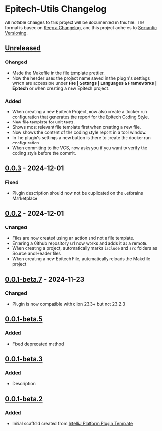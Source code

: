 # Epitech-Utils Changelog

All notable changes to this project will be documented in this file.
The format is based on [Keep a Changelog](https://keepachangelog.com/en/1.1.0/),
and this project adheres to [Semantic Versioning](https://semver.org/spec/v2.0.0.html).

## [Unreleased]

### Changed
- Made the Makefile in the file template prettier.
- Now the header uses the project name saved in the plugin's settings which are accessible under <b>File | Settings | Languages & Frameworks | Epitech</b> or when creating a new Epitech project.

### Added
- When creating a new Epitech Project, now also create a docker run configuration that generates the report for the Epitech Coding Style.
- New file template for unit tests.
- Shows most relevant file template first when creating a new file.
- Now shows the content of the coding style report in a tool window.
- In the plugin's settings a new button is there to create the docker run configuration.
- When commiting to the VCS, now asks you if you want to verify the coding style before the commit.

## [0.0.3] - 2024-12-01

### Fixed

- Plugin description should now not be duplicated on the Jetbrains Marketplace

## [0.0.2] - 2024-12-01

### Changed

- Files are now created using an action and not a file template.
- Entering a Github repository url now works and adds it as a remote.
- When creating a project, automatically marks `include` and `src` folders as Source and Header files
- When creating a new Epitech File, automatically reloads the Makefile project

## [0.0.1-beta.7] - 2024-11-23

### Changed

- Plugin is now compatible with clion 23.3+ but not 23.2.3

## [0.0.1-beta.5]

### Added

- Fixed deprecated method

## [0.0.1-beta.3]

### Added

- Description

## [0.0.1-beta.2]

### Added

- Initial scaffold created from [IntelliJ Platform Plugin Template](https://github.com/JetBrains/intellij-platform-plugin-template)

[Unreleased]: https://github.com/Natank25/Epitech-Utils/compare/v0.0.3...HEAD
[0.0.3]: https://github.com/Natank25/Epitech-Utils/compare/v0.0.2...v0.0.3
[0.0.2]: https://github.com/Natank25/Epitech-Utils/compare/v0.0.1-beta.7...v0.0.2
[0.0.1-beta3]: https://github.com/Natank25/Epitech-Utils/commits/v0.0.1-beta3
[0.0.1-beta.7]: https://github.com/Natank25/Epitech-Utils/compare/v0.0.1-beta.5...v0.0.1-beta.7
[0.0.1-beta.5]: https://github.com/Natank25/Epitech-Utils/compare/v0.0.1-beta.3...v0.0.1-beta.5
[0.0.1-beta.3]: https://github.com/Natank25/Epitech-Utils/compare/v0.0.1-beta.2...v0.0.1-beta.3
[0.0.1-beta.2]: https://github.com/Natank25/Epitech-Utils/commits/v0.0.1-beta.2
